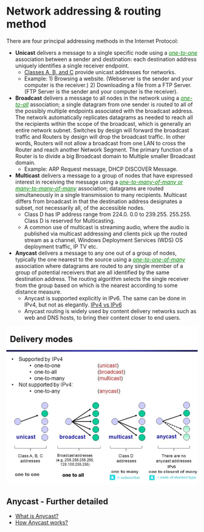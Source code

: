 # Network addressing & routing method
There are four principal addressing methods in the Internet Protocol:
* **Unicast** delivers a message to a single specific node using a <span style="color:green"><ins>*one-to-one*</ins></span> association between a sender and destination: each destination address uniquely identifies a single receiver endpoint.
    * [Classes A, B, and C](https://github.com/abhinabsarkar/networking-concepts/blob/master/concepts/subnetting-readme.md#network-classes) provide unicast addresses for networks.
    * Example: 1) Browsing a website. (Webserver is the sender and your computer is the receiver.) 2) Downloading a file from a FTP Server. (FTP Server is the sender and your computer is the receiver).
* **Broadcast** delivers a message to all nodes in the network using a <span style="color:green"><ins>*one-to-all*</ins></span> association; a single datagram from one sender is routed to all of the possibly multiple endpoints associated with the broadcast address. The network automatically replicates datagrams as needed to reach all the recipients within the scope of the broadcast, which is generally an entire network subnet. Switches by design will forward the broadcast traffic and Routers by design will drop the broadcast traffic. In other words, Routers will not allow a broadcast from one LAN to cross the Router and reach another Network Segment. The primary function of a Router is to divide a big Broadcast domain to Multiple smaller Broadcast domain.
    * Example: ARP Request message, DHCP DISCOVER Message.
* **Multicast** delivers a message to a group of nodes that have expressed interest in receiving the message using a <span style="color:green"><ins>*one-to-many-of-many or many-to-many-of-many*</ins></span> association; datagrams are routed simultaneously in a single transmission to many recipients. Multicast differs from broadcast in that the destination address designates a subset, not necessarily all, of the accessible nodes.
    * Class D has IP address range from 224.0. 0.0 to 239.255. 255.255. Class D is reserved for Multicasting.
    * A common use of multicast is streaming audio, where the audio is published via multicast addressing and clients pick up the routed stream as a channel, Windows Deployment Services (WDS) OS deployment traffic, IP TV etc.
* **Anycast** delivers a message to any one out of a group of nodes, typically the one nearest to the source using a <span style="color:green"><ins>*one-to-one-of-many*</ins></span> association where datagrams are routed to any single member of a group of potential receivers that are all identified by the same destination address. The routing algorithm selects the single receiver from the group based on which is the nearest according to some distance measure.
    * Anycast is supported explicitly in IPv6. The same can be done in IPv4, but not as elegantly. [IPv4 vs IPv6](https://www.guru99.com/difference-ipv4-vs-ipv6.html)
    * Anycast routing is widely used by content delivery networks such as web and DNS hosts, to bring their content closer to end users.

![alt text](/images/network-routing.png)

## Anycast - Further detailed
* [What is Anycast?](what-is-anycast.pdf)
* [How Anycast works?](how-anycast-works.pdf)
